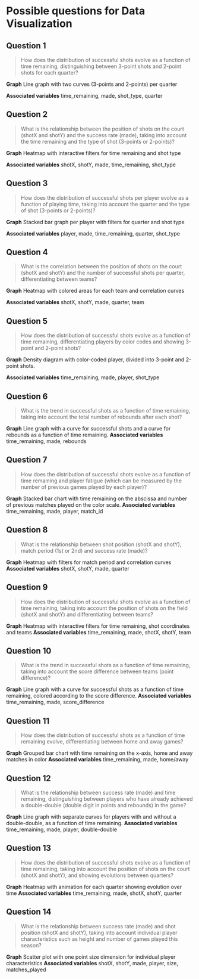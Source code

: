 # Possible questions for Data Visualization

## Question 1
> How does the distribution of successful shots evolve as a function of time remaining, distinguishing between 3-point shots and 2-point shots for each quarter?

**Graph**
Line graph with two curves (3-points and 2-points) per quarter

**Associated variables**
time_remaining, made, shot_type, quarter

## Question 2
> What is the relationship between the position of shots on the court (shotX and shotY) and the success rate (made), taking into account the time remaining and the type of shot (3-points or 2-points)?

**Graph**
Heatmap with interactive filters for time remaining and shot type

**Associated variables**
shotX, shotY, made, time_remaining, shot_type

## Question 3
> How does the distribution of successful shots per player evolve as a function of playing time, taking into account the quarter and the type of shot (3-points or 2-points)?

**Graph**
Stacked bar graph per player with filters for quarter and shot type

**Associated variables**
player, made, time_remaining, quarter, shot_type

## Question 4
> What is the correlation between the position of shots on the court (shotX and shotY) and the number of successful shots per quarter, differentiating between teams?

**Graph**
Heatmap with colored areas for each team and correlation curves

**Associated variables**
shotX, shotY, made, quarter, team

## Question 5
> How does the distribution of successful shots evolve as a function of time remaining, differentiating players by color codes and showing 3-point and 2-point shots?

**Graph**
Density diagram with color-coded player, divided into 3-point and 2-point shots.

**Associated variables**
time_remaining, made, player, shot_type

## Question 6
> What is the trend in successful shots as a function of time remaining, taking into account the total number of rebounds after each shot?

**Graph**
Line graph with a curve for successful shots and a curve for rebounds as a function of time remaining.
**Associated variables**
time_remaining, made, rebounds

## Question 7
> How does the distribution of successful shots evolve as a function of time remaining and player fatigue (which can be measured by the number of previous games played by each player)?

**Graph**
Stacked bar chart with time remaining on the abscissa and number of previous matches played on the color scale.
**Associated variables**
time_remaining, made, player, match_id

## Question 8
> What is the relationship between shot position (shotX and shotY), match period (1st or 2nd) and success rate (made)?

**Graph**
Heatmap with filters for match period and correlation curves
**Associated variables**
shotX, shotY, made, quarter

## Question 9
> How does the distribution of successful shots evolve as a function of time remaining, taking into account the position of shots on the field (shotX and shotY) and differentiating between teams?

**Graph**
Heatmap with interactive filters for time remaining, shot coordinates and teams
**Associated variables**
time_remaining, made, shotX, shotY, team

## Question 10
> What is the trend in successful shots as a function of time remaining, taking into account the score difference between teams (point difference)?

**Graph**
Line graph with a curve for successful shots as a function of time remaining, colored according to the score difference.
**Associated variables**
time_remaining, made, score_difference

## Question 11
> How does the distribution of successful shots as a function of time remaining evolve, differentiating between home and away games?

**Graph**
Grouped bar chart with time remaining on the x-axis, home and away matches in color
**Associated variables**
time_remaining, made, home/away

## Question 12
> What is the relationship between success rate (made) and time remaining, distinguishing between players who have already achieved a double-double (double digit in points and rebounds) in the game?

**Graph**
Line graph with separate curves for players with and without a double-double, as a function of time remaining.
**Associated variables**
time_remaining, made, player, double-double

## Question 13
> How does the distribution of successful shots evolve as a function of time remaining, taking into account the position of shots on the court (shotX and shotY), and showing evolutions between quarters?

**Graph**
Heatmap with animation for each quarter showing evolution over time
**Associated variables**
time_remaining, made, shotX, shotY, quarter

## Question 14
> What is the relationship between success rate (made) and shot position (shotX and shotY), taking into account individual player characteristics such as height and number of games played this season?

**Graph**
Scatter plot with one point size dimension for individual player characteristics
**Associated variables**
shotX, shotY, made, player, size, matches_played
